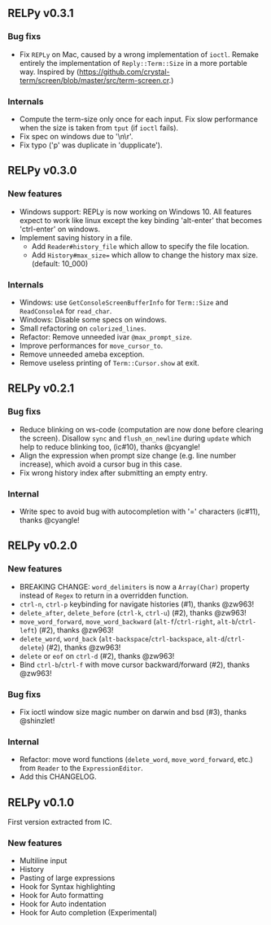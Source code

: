 ## RELPy v0.3.1

### Bug fixs
- Fix `REPLy` on Mac, caused by a wrong implementation of `ioctl`. Remake entirely the implementation of `Reply::Term::Size` in a more portable way. Inspired by (https://github.com/crystal-term/screen/blob/master/src/term-screen.cr.)

### Internals
- Compute the term-size only once for each input. Fix slow performance when the size is taken from `tput` (if `ioctl` fails).
- Fix spec on windows due to '\n\r'.
- Fix typo ('p' was duplicate in 'dupplicate').

## RELPy v0.3.0

### New features
- Windows support: REPLy is now working on Windows 10.
All features expect to work like linux except the key binding 'alt-enter'
that becomes 'ctrl-enter' on windows.
- Implement saving history in a file.
  - Add `Reader#history_file` which allow to specify the file location.
  - Add `History#max_size=` which allow to change the history max size. (default: 10_000)

### Internals
- Windows: use `GetConsoleScreenBufferInfo` for `Term::Size` and `ReadConsoleA` for
`read_char`.
- Windows: Disable some specs on windows.
- Small refactoring on `colorized_lines`.
- Refactor: Remove unneeded ivar `@max_prompt_size`.
- Improve performances for `move_cursor_to`.
- Remove unneeded ameba exception.
- Remove useless printing of `Term::Cursor.show` at exit.

## RELPy v0.2.1

### Bug fixs
- Reduce blinking on ws-code (computation are now done before clearing the screen). Disallow `sync` and `flush_on_newline` during `update` which help to reduce blinking too, (ic#10), thanks @cyangle!
- Align the expression when prompt size change (e.g. line number increase), which avoid a cursor bug in this case.
- Fix wrong history index after submitting an empty entry.

### Internal
- Write spec to avoid bug with autocompletion with '=' characters (ic#11), thanks @cyangle!

## RELPy v0.2.0

### New features

- BREAKING CHANGE: `word_delimiters` is now a `Array(Char)` property instead of `Regex` to return in a overridden function.
- `ctrl-n`, `ctrl-p` keybinding for navigate histories (#1), thanks @zw963!
- `delete_after`, `delete_before` (`ctrl-k`, `ctrl-u`) (#2), thanks @zw963!
- `move_word_forward`, `move_word_backward` (`alt-f`/`ctrl-right`, `alt-b`/`ctrl-left`) (#2), thanks @zw963!
- `delete_word`, `word_back` (`alt-backspace`/`ctrl-backspace`, `alt-d`/`ctrl-delete`) (#2), thanks @zw963!
- `delete` or `eof` on `ctrl-d` (#2), thanks @zw963!
- Bind `ctrl-b`/`ctrl-f` with move cursor backward/forward (#2), thanks @zw963!

### Bug fixs
- Fix ioctl window size magic number on darwin and bsd (#3), thanks @shinzlet!

### Internal
- Refactor: move word functions (`delete_word`, `move_word_forward`, etc.) from `Reader` to the `ExpressionEditor`.
- Add this CHANGELOG.

## RELPy v0.1.0

First version extracted from IC.

### New features
- Multiline input
- History
- Pasting of large expressions
- Hook for Syntax highlighting
- Hook for Auto formatting
- Hook for Auto indentation
- Hook for Auto completion (Experimental)
